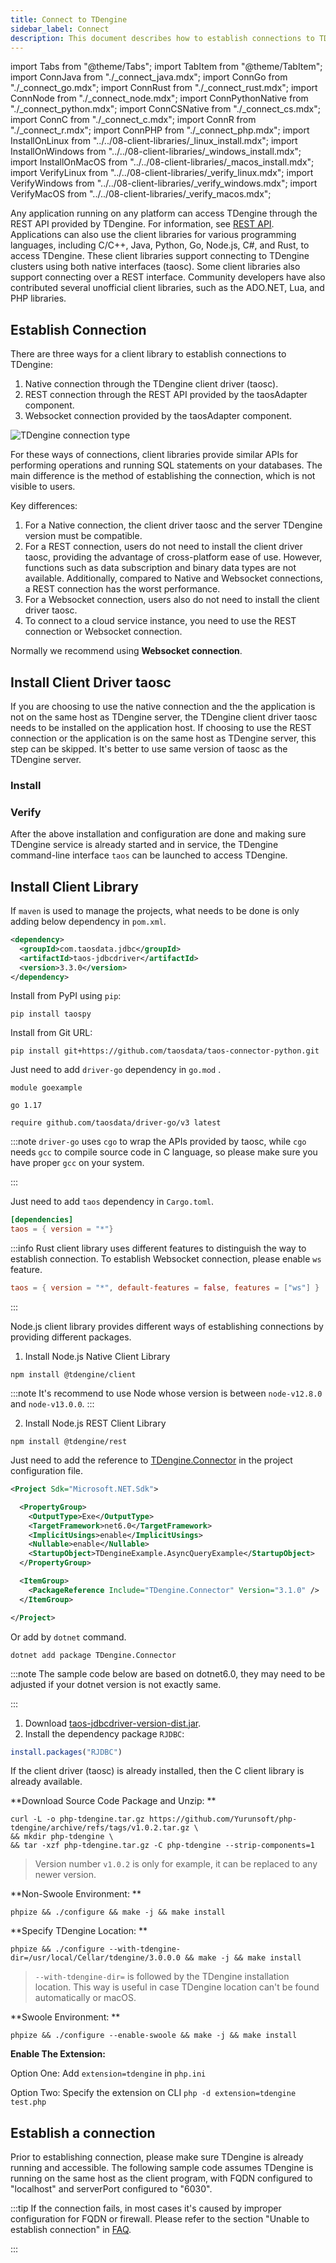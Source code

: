 ```yaml
---
title: Connect to TDengine
sidebar_label: Connect
description: This document describes how to establish connections to TDengine and how to install and use TDengine client libraries.
---
```


import Tabs from "@theme/Tabs";
import TabItem from "@theme/TabItem";
import ConnJava from "./_connect_java.mdx";
import ConnGo from "./_connect_go.mdx";
import ConnRust from "./_connect_rust.mdx";
import ConnNode from "./_connect_node.mdx";
import ConnPythonNative from "./_connect_python.mdx";
import ConnCSNative from "./_connect_cs.mdx";
import ConnC from "./_connect_c.mdx";
import ConnR from "./_connect_r.mdx";
import ConnPHP from "./_connect_php.mdx";
import InstallOnLinux from "../../08-client-libraries/_linux_install.mdx";
import InstallOnWindows from "../../08-client-libraries/_windows_install.mdx";
import InstallOnMacOS from "../../08-client-libraries/_macos_install.mdx";
import VerifyLinux from "../../08-client-libraries/_verify_linux.mdx";
import VerifyWindows from "../../08-client-libraries/_verify_windows.mdx";
import VerifyMacOS from "../../08-client-libraries/_verify_macos.mdx";

Any application running on any platform can access TDengine through the REST API provided by TDengine. For information, see [REST API](../../reference/rest-api/). Applications can also use the client libraries for various programming languages, including C/C++, Java, Python, Go, Node.js, C#, and Rust, to access TDengine. These client libraries support connecting to TDengine clusters using both native interfaces (taosc). Some client libraries also support connecting over a REST interface. Community developers have also contributed several unofficial client libraries, such as the ADO.NET, Lua, and PHP libraries.

## Establish Connection

There are three ways for a client library to establish connections to TDengine:

1. Native connection through the TDengine client driver (taosc).
2. REST connection through the REST API provided by the taosAdapter component.
3. Websocket connection provided by the taosAdapter component.

![TDengine connection type](connection-type-en.webp)

For these ways of connections, client libraries provide similar APIs for performing operations and running SQL statements on your databases. The main difference is the method of establishing the connection, which is not visible to users.

Key differences:

1. For a Native connection, the client driver taosc and the server TDengine version must be compatible.
2. For a REST connection, users do not need to install the client driver taosc, providing the advantage of cross-platform ease of use. However, functions such as data subscription and binary data types are not available. Additionally, compared to Native and Websocket connections, a REST connection has the worst performance.
3. For a Websocket connection, users also do not need to install the client driver taosc. 
4. To connect to a cloud service instance, you need to use the REST connection or Websocket connection.
   
Normally we recommend using **Websocket connection**.

## Install Client Driver taosc

If you are choosing to use the native connection and the the application is not on the same host as TDengine server, the TDengine client driver taosc needs to be installed on the application host. If choosing to use the REST connection or the application is on the same host as TDengine server, this step can be skipped. It's better to use same version of taosc as the TDengine server.

### Install

<Tabs defaultValue="linux" groupId="os">
  <TabItem value="linux" label="Linux">
    <InstallOnLinux />
  </TabItem>
  <TabItem value="windows" label="Windows">
    <InstallOnWindows />
  </TabItem>
  <TabItem value="macos" label="MacOS">
    <InstallOnMacOS />
  </TabItem>
</Tabs>

### Verify

After the above installation and configuration are done and making sure TDengine service is already started and in service, the TDengine command-line interface `taos` can be launched to access TDengine.

<Tabs defaultValue="linux" groupId="os">
  <TabItem value="linux" label="Linux">
    <VerifyLinux />
  </TabItem>
  <TabItem value="windows" label="Windows">
    <VerifyWindows />
  </TabItem>
  <TabItem value="macos" label="MacOS">
    <VerifyMacOS />
  </TabItem>
</Tabs>

## Install Client Library

<Tabs groupId="lang">
<TabItem label="Java" value="java">

If `maven` is used to manage the projects, what needs to be done is only adding below dependency in `pom.xml`.

```xml
<dependency>
  <groupId>com.taosdata.jdbc</groupId>
  <artifactId>taos-jdbcdriver</artifactId>
  <version>3.3.0</version>
</dependency>
```

</TabItem>
<TabItem label="Python" value="python">

Install from PyPI using `pip`:

```
pip install taospy
```

Install from Git URL:

```
pip install git+https://github.com/taosdata/taos-connector-python.git
```

</TabItem>
<TabItem label="Go" value="go">

Just need to add `driver-go` dependency in `go.mod` .

```go-mod title=go.mod
module goexample

go 1.17

require github.com/taosdata/driver-go/v3 latest
```

:::note
`driver-go` uses `cgo` to wrap the APIs provided by taosc, while `cgo` needs `gcc` to compile source code in C language, so please make sure you have proper `gcc` on your system.

:::

</TabItem>
<TabItem label="Rust" value="rust">

Just need to add `taos` dependency in `Cargo.toml`.

```toml title=Cargo.toml
[dependencies]
taos = { version = "*"}
```

:::info
Rust client library uses different features to distinguish the way to establish connection. To establish Websocket connection, please enable `ws` feature.

```toml
taos = { version = "*", default-features = false, features = ["ws"] }
```

:::

</TabItem>
<TabItem label="Node.js" value="node">

Node.js client library provides different ways of establishing connections by providing different packages.

1. Install Node.js Native Client Library

```
npm install @tdengine/client
```

:::note
It's recommend to use Node whose version is between `node-v12.8.0` and `node-v13.0.0`.
:::

2. Install Node.js REST Client Library

```
npm install @tdengine/rest
```

</TabItem>
<TabItem label="C#" value="csharp">

Just need to add the reference to [TDengine.Connector](https://www.nuget.org/packages/TDengine.Connector/) in the project configuration file.

```xml title=csharp.csproj
<Project Sdk="Microsoft.NET.Sdk">

  <PropertyGroup>
    <OutputType>Exe</OutputType>
    <TargetFramework>net6.0</TargetFramework>
    <ImplicitUsings>enable</ImplicitUsings>
    <Nullable>enable</Nullable>
    <StartupObject>TDengineExample.AsyncQueryExample</StartupObject>
  </PropertyGroup>

  <ItemGroup>
    <PackageReference Include="TDengine.Connector" Version="3.1.0" />
  </ItemGroup>

</Project>
```

Or add by `dotnet` command.

```
dotnet add package TDengine.Connector
```

:::note
The sample code below are based on dotnet6.0, they may need to be adjusted if your dotnet version is not exactly same.

:::

</TabItem>
<TabItem label="R" value="r">

1. Download [taos-jdbcdriver-version-dist.jar](https://repo1.maven.org/maven2/com/taosdata/jdbc/taos-jdbcdriver/3.0.0/).
2. Install the dependency package `RJDBC`:

```R
install.packages("RJDBC")
```

</TabItem>
<TabItem label="C" value="c">

If the client driver (taosc) is already installed, then the C client library is already available.
<br/>

</TabItem>
<TabItem label="PHP" value="php">

**Download Source Code Package and Unzip: **

```shell
curl -L -o php-tdengine.tar.gz https://github.com/Yurunsoft/php-tdengine/archive/refs/tags/v1.0.2.tar.gz \
&& mkdir php-tdengine \
&& tar -xzf php-tdengine.tar.gz -C php-tdengine --strip-components=1
```

> Version number `v1.0.2` is only for example, it can be replaced to any newer version.

**Non-Swoole Environment: **

```shell
phpize && ./configure && make -j && make install
```

**Specify TDengine Location: **

```shell
phpize && ./configure --with-tdengine-dir=/usr/local/Cellar/tdengine/3.0.0.0 && make -j && make install
```

> `--with-tdengine-dir=` is followed by the TDengine installation location.
> This way is useful in case TDengine location can't be found automatically or macOS.

**Swoole Environment: **

```shell
phpize && ./configure --enable-swoole && make -j && make install
```

**Enable The Extension:**

Option One: Add `extension=tdengine` in `php.ini`

Option Two: Specify the extension on CLI `php -d extension=tdengine test.php`

</TabItem>
</Tabs>

## Establish a connection

Prior to establishing connection, please make sure TDengine is already running and accessible. The following sample code assumes TDengine is running on the same host as the client program, with FQDN configured to "localhost" and serverPort configured to "6030".

<Tabs groupId="lang" defaultValue="java">
  <TabItem label="Java" value="java">
    <ConnJava />
  </TabItem>
  <TabItem label="Python" value="python">
    <ConnPythonNative />
  </TabItem>
  <TabItem label="Go" value="go">
      <ConnGo />
  </TabItem>
  <TabItem label="Rust" value="rust">
    <ConnRust />
  </TabItem>
  <TabItem label="Node.js" value="node">
    <ConnNode />
  </TabItem>
  <TabItem label="C#" value="csharp">
    <ConnCSNative />
  </TabItem>
  <TabItem label="R" value="r">
    <ConnR/>
  </TabItem>
  <TabItem label="C" value="c">
    <ConnC />
  </TabItem>
  <TabItem label="PHP" value="php">
    <ConnPHP />
  </TabItem>
</Tabs>

:::tip
If the connection fails, in most cases it's caused by improper configuration for FQDN or firewall. Please refer to the section "Unable to establish connection" in [FAQ](../../train-faq/faq).

:::
